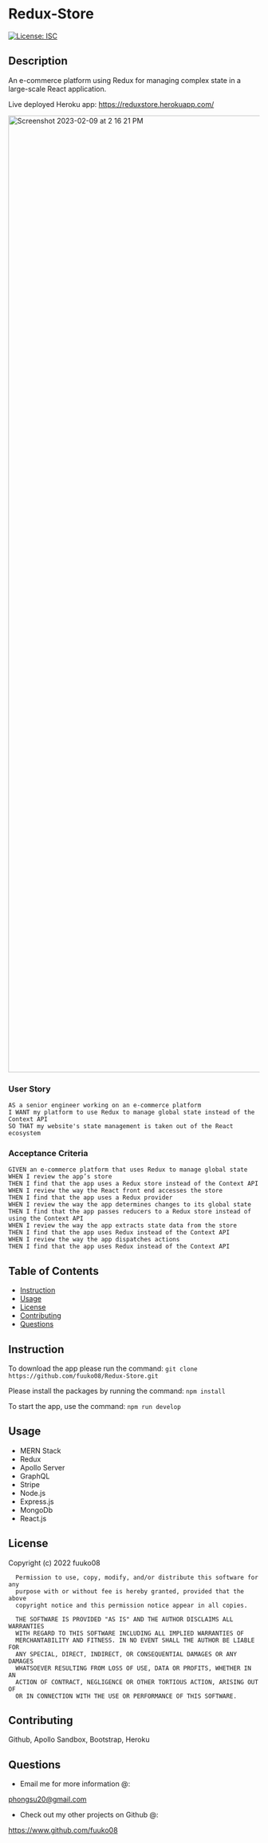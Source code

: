 # Redux-Store

  [![License: ISC](https://img.shields.io/badge/License-ISC-blue.svg)](https://opensource.org/licenses/ISC)

## Description

An e-commerce platform using Redux for managing complex state in a large-scale React application.

Live deployed Heroku app: https://reduxstore.herokuapp.com/

<img width="1919" alt="Screenshot 2023-02-09 at 2 16 21 PM" src="https://user-images.githubusercontent.com/108949883/217953572-859dc8d3-9d22-4e00-a883-087fbb39e43a.png">

### User Story
```
AS a senior engineer working on an e-commerce platform
I WANT my platform to use Redux to manage global state instead of the Context API
SO THAT my website's state management is taken out of the React ecosystem
```
### Acceptance Criteria
```
GIVEN an e-commerce platform that uses Redux to manage global state
WHEN I review the app’s store
THEN I find that the app uses a Redux store instead of the Context API
WHEN I review the way the React front end accesses the store
THEN I find that the app uses a Redux provider
WHEN I review the way the app determines changes to its global state
THEN I find that the app passes reducers to a Redux store instead of using the Context API
WHEN I review the way the app extracts state data from the store
THEN I find that the app uses Redux instead of the Context API
WHEN I review the way the app dispatches actions
THEN I find that the app uses Redux instead of the Context API
```

## Table of Contents

  * [Instruction](#instruction)
  * [Usage](#usage)
  * [License](#license)
  * [Contributing](#contributing)
  * [Questions](#questions)

<a name="instruction"/>

## Instruction

To download the app please run the command: ```git clone https://github.com/fuuko08/Redux-Store.git```

Please install the packages by running the command: ```npm install```

To start the app, use the command: ```npm run develop```

<a name="usage"/>

## Usage

* MERN Stack
* Redux
* Apollo Server
* GraphQL
* Stripe
* Node.js
* Express.js
* MongoDb
* React.js

<a name="license"/>

## License

Copyright (c) 2022 fuuko08

      Permission to use, copy, modify, and/or distribute this software for any
      purpose with or without fee is hereby granted, provided that the above
      copyright notice and this permission notice appear in all copies.

      THE SOFTWARE IS PROVIDED "AS IS" AND THE AUTHOR DISCLAIMS ALL WARRANTIES
      WITH REGARD TO THIS SOFTWARE INCLUDING ALL IMPLIED WARRANTIES OF
      MERCHANTABILITY AND FITNESS. IN NO EVENT SHALL THE AUTHOR BE LIABLE FOR
      ANY SPECIAL, DIRECT, INDIRECT, OR CONSEQUENTIAL DAMAGES OR ANY DAMAGES
      WHATSOEVER RESULTING FROM LOSS OF USE, DATA OR PROFITS, WHETHER IN AN
      ACTION OF CONTRACT, NEGLIGENCE OR OTHER TORTIOUS ACTION, ARISING OUT OF
      OR IN CONNECTION WITH THE USE OR PERFORMANCE OF THIS SOFTWARE.

<a name="contributing"/>

## Contributing

Github, Apollo Sandbox, Bootstrap, Heroku

<a name="questions"/>

## Questions

* Email me for more information @:

phongsu20@gmail.com

* Check out my other projects on Github @:

https://www.github.com/fuuko08
